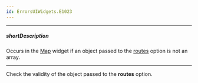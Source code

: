 ```yaml
---
id: ErrorsUIWidgets.E1023
---
```

---
##### shortDescription
Occurs in the [Map](/api-reference/10%20UI%20Widgets/dxMap/dxMap.md '/Documentation/ApiReference/UI_Widgets/dxMap/') widget if an object passed to the [routes](/api-reference/10%20UI%20Widgets/dxMap/1%20Configuration/routes/routes.md '/Documentation/ApiReference/UI_Widgets/dxMap/Configuration/#routes') option is not an array.

---
Check the validity of the object passed to the **routes** option.
